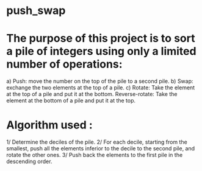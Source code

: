 # push_swap
# The purpose of this project is to sort a pile of integers using only a limited number of operations:
  a) Push: move the number on the top of the pile to a second pile.
  b) Swap: exchange the two elements at the top of a pile.
  c) Rotate: Take the element at the top of a pile and put it at the bottom.
  Reverse-rotate: Take the element at the bottom of a pile and put it at the top.
# Algorithm used :
  1/ Determine the deciles of the pile.
  2/ For each decile, starting from the smallest, push all the elements inferior to the decile to the second pile, and rotate the other ones.
  3/ Push back the elements to the first pile in the descending order.

